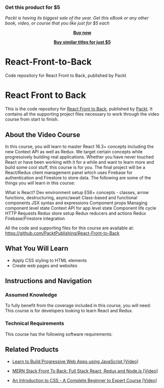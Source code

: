 
### Get this product for $5

<i>Packt is having its biggest sale of the year. Get this eBook or any other book, video, or course that you like just for $5 each</i>


<b><p align='center'>[Buy now](https://packt.link/9781838645274)</p></b>


<b><p align='center'>[Buy similar titles for just $5](https://subscription.packtpub.com/search)</p></b>


# React-Front-to-Back
Code repository for React Front to Back, published by Packt
# React Front to Back
This is the code repository for [React Front to Back](https://www.packtpub.com/product/react-front-to-back-updated-for-2021-video/9781838645274), published by [Packt](https://www.packtpub.com/?utm_source=github). It contains all the supporting project files necessary to work through the video course from start to finish.
## About the Video Course
In this course, you will learn to master React 16.3+ concepts including the new Context API as well as Redux. We target certain concepts while progressively building real applications. Whether you have never touched React or have been working with it for a while and want to learn more and build some cool stuff, this course is for you. The final project will be a React/Redux client management panel which uses Firebase for authentication and Firestore to store data.
The following are some of the things you will learn in this course:

What is React?
Dev environment setup
ES6+ concepts - classes, arrow functions, destructuring, async/await
Class-based and functional components
JSX syntax and expressions
Component props
Managing component level state
Context API for app level state
Component life cycle
HTTP Requests
Redux store setup
Redux reducers and actions
Redux Firebase/Firestore integration

All the code and supporting files for this course are available at: https://github.com/PacktPublishing/React-Front-to-Back

<H2>What You Will Learn</H2>
<DIV class=book-info-will-learn-text>
<UL>
<LI>Apply CSS styling to HTML elements 
<LI>Create web pages and websites </LI></UL></DIV>

## Instructions and Navigation
### Assumed Knowledge
To fully benefit from the coverage included in this course, you will need:<br/>
This course is for developers looking to learn React and Redux.
### Technical Requirements
This course has the following software requirements:<br/>
   

## Related Products
* [Learn to Build Progressive Web Apps using JavaScript [Video]](https://www.packtpub.com/application-development/introduction-css-complete-beginner-expert-course-video?utm_source=github&utm_medium=repository&utm_campaign=9781838554996)

* [MERN Stack Front To Back: Full Stack React, Redux and Node.js [Video]](https://www.packtpub.com/application-development/introduction-css-complete-beginner-expert-course-video?utm_source=github&utm_medium=repository&utm_campaign=9781838554996)

* [An Introduction to CSS - A Complete Beginner to Expert Course [Video]](https://www.packtpub.com/application-development/introduction-css-complete-beginner-expert-course-video?utm_source=github&utm_medium=repository&utm_campaign=9781838554996)

